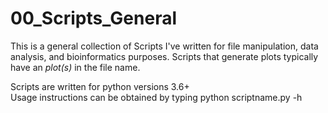 # 00_Scripts_General

 This is a general collection of Scripts I've written for file manipulation, data analysis, and bioinformatics purposes. Scripts that generate plots typically have an _plot(s)_ in the file name.


 Scripts are written for python versions 3.6+  
 Usage instructions can be obtained by typing python scriptname.py -h
